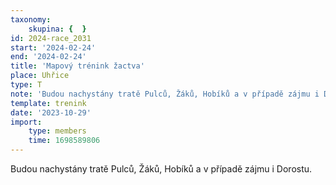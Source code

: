 ```yaml
---
taxonomy:
    skupina: {  }
id: 2024-race_2031
start: '2024-02-24'
end: '2024-02-24'
title: 'Mapový trénink žactva'
place: Uhřice
type: T
note: 'Budou nachystány tratě Pulců, Žáků, Hobíků a v případě zájmu i Dorostu.'
template: trenink
date: '2023-10-29'
import:
    type: members
    time: 1698589806
---
```


Budou nachystány tratě Pulců, Žáků, Hobíků a v případě zájmu i Dorostu.
